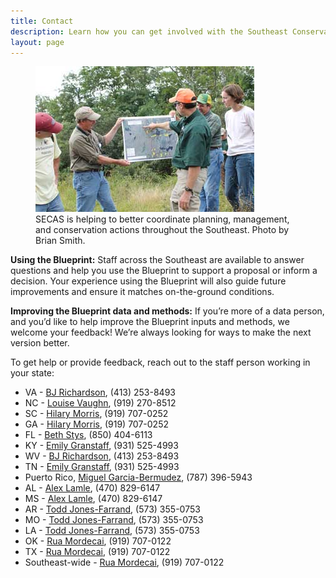 ```yaml
---
title: Contact
description: Learn how you can get involved with the Southeast Conservation Adaptation Strategy (SECAS)
layout: page
---
```


<figure class="image-right">
  <img src="./images/people-working.jpg" alt="Biologists in the field gather around a map."/>
  <figcaption>SECAS is helping to better coordinate planning, management, and conservation actions throughout the Southeast. Photo by Brian Smith.</figcaption>
</figure>

**Using the Blueprint:** Staff across the Southeast are available to answer questions and help you use the Blueprint to support a proposal or inform a decision. Your experience using the Blueprint will also guide future improvements and ensure it matches on-the-ground conditions.

**Improving the Blueprint data and methods:** If you’re more of a data person, and you’d like to help improve the Blueprint inputs and methods, we welcome your feedback! We’re always looking for ways to make the next version better.

To get help or provide feedback, reach out to the staff person working in your state:

- VA - [BJ Richardson](mailto:bj_richardson@fws.gov), (413) 253-8493
- NC - [Louise Vaughn](mailto:louise_vaughn@fws.gov), (919) 270-8512
- SC - [Hilary Morris](mailto:hilary_morris@fws.gov), (919) 707-0252
- GA - [Hilary Morris](mailto:hilary_morris@fws.gov), (919) 707-0252
- FL - [Beth Stys](mailto:beth.stys@myfwc.com), (850) 404-6113
- KY - [Emily Granstaff](mailto:emily_granstaff@fws.gov), (931) 525-4993
- WV - [BJ Richardson](mailto:bj_richardson@fws.gov), (413) 253-8493
- TN - [Emily Granstaff](mailto:emily_granstaff@fws.gov), (931) 525-4993
- Puerto Rico, [Miguel Garcia-Bermudez](mailto:miguel_garcia-bermudez@fws.gov), (787) 396-5943
- AL - [Alex Lamle](mailto:alexandria_lamle@fws.gov), (470) 829-6147
- MS - [Alex Lamle](mailto:alexandria_lamle@fws.gov), (470) 829-6147
- AR - [Todd Jones-Farrand](mailto:david_jones-farrand@fws.gov), (573) 355-0753
- MO - [Todd Jones-Farrand](mailto:david_jones-farrand@fws.gov), (573) 355-0753
- LA - [Todd Jones-Farrand](mailto:david_jones-farrand@fws.gov), (573) 355-0753
- OK - [Rua Mordecai](mailto:rua_mordecai@fws.gov), (919) 707-0122
- TX - [Rua Mordecai](mailto:rua_mordecai@fws.gov), (919) 707-0122
- Southeast-wide - [Rua Mordecai](mailto:rua_mordecai@fws.gov), (919) 707-0122
